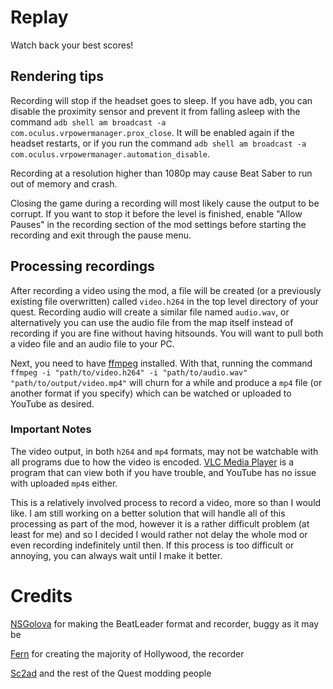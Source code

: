 # Replay

Watch back your best scores!

## Rendering tips

Recording will stop if the headset goes to sleep. If you have adb, you can disable the proximity sensor and prevent it from falling asleep with the command `adb shell am broadcast -a com.oculus.vrpowermanager.prox_close`. It will be enabled again if the headset restarts, or if you run the command `adb shell am broadcast -a com.oculus.vrpowermanager.automation_disable`.

Recording at a resolution higher than 1080p may cause Beat Saber to run out of memory and crash.

Closing the game during a recording will most likely cause the output to be corrupt. If you want to stop it before the level is finished, enable "Allow Pauses" in the recording section of the mod settings before starting the recording and exit through the pause menu.

## Processing recordings

After recording a video using the mod, a file will be created (or a previously existing file overwritten) called `video.h264` in the top level directory of your quest. Recording audio will create a similar file named `audio.wav`, or alternatively you can use the audio file from the map itself instead of recording if you are fine without having hitsounds. You will want to pull both a video file and an audio file to your PC.

Next, you need to have [ffmpeg](https://ffmpeg.org/) installed. With that, running the command `ffmpeg -i "path/to/video.h264" -i "path/to/audio.wav" "path/to/output/video.mp4"` will churn for a while and produce a `mp4` file (or another format if you specify) which can be watched or uploaded to YouTube as desired.

### Important Notes

The video output, in both `h264` and `mp4` formats, may not be watchable with all programs due to how the video is encoded. [VLC Media Player](https://www.videolan.org/) is a program that can view both if you have trouble, and YouTube has no issue with uploaded `mp4`s either.

This is a relatively involved process to record a video, more so than I would like. I am still working on a better solution that will handle all of this processing as part of the mod, however it is a rather difficult problem (at least for me) and so I decided I would rather not delay the whole mod or even recording indefinitely until then. If this process is too difficult or annoying, you can always wait until I make it better.

# Credits

[NSGolova](https://github.com/NSGolova) for making the BeatLeader format and recorder, buggy as it may be

[Fern](https://github.com/Fernthedev) for creating the majority of Hollywood, the recorder

[Sc2ad](https://github.com/Sc2ad) and the rest of the Quest modding people
